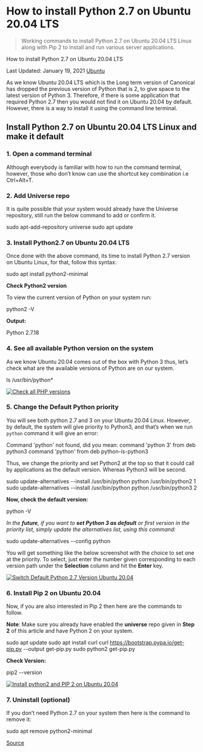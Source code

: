# How to install Python 2.7 on Ubuntu 20.04 LTS

> Working commands to install Python 2.7 on Ubuntu 20.04 LTS Linux along with Pip 2 to install and run various server applications.

How to install Python 2.7 on Ubuntu 20.04 LTS

Last Updated: January 19, 2021 [Ubuntu](https://www.how2shout.com/linux/category/ubuntu/ 'View all posts in Ubuntu')

As we know Ubuntu 20.04 LTS which is the Long term version of Canonical has dropped the previous version of Python that is 2, to give space to the latest version of Python 3. Therefore, if there is some application that required Python 2.7 then you would not find it on Ubuntu 20.04 by default. However, there is a way to install it using the command line terminal.

## Install Python 2.7 on Ubuntu 20.04 LTS Linux and make it default

### 1\. Open a command terminal

Although everybody is familiar with how to run the command terminal, however, those who don’t know can use the shortcut key combination i.e Ctrl+Alt+T.

### 2\. Add Universe repo

It is quite possible that your system would already have the Universe repository, still run the below command to add or confirm it.

sudo apt-add-repository universe
sudo apt update

### 3\. Install Python2.7 on Ubuntu 20.04 LTS

Once done with the above command, its time to install Python 2.7 version on Ubuntu Linux, for that, follow this syntax:

sudo apt install python2-minimal

**Check Python2 version**

To view the current version of Python on your system run:

python2 -V

**Output:**

Python 2.7.18

### 4\. See all available Python version on the system

As we know Ubuntu 20.04 comes out of the box with Python 3 thus, let’s check what are the available versions of Python are on our system.

ls /usr/bin/python\*

[![Check all PHP versions](https://www.how2shout.com/linux/wp-content/uploads/2021/01/Check-all-PHP-versions.jpg 'Check all PHP versions')](https://www.how2shout.com/linux/wp-content/uploads/2021/01/Check-all-PHP-versions.jpg)

### 5\. Change the Default Python priority

You will see both python 2.7 and 3 on your Ubuntu 20.04 Linux. However, by default, the system will give priority to Python3, and that’s when we run `python` command it will give an error:

Command 'python' not found, did you mean:
command 'python 3' from deb python3
command 'python' from deb python-is-python3

Thus, we change the priority and set Python2 at the top so that it could call by applications as the default version. Whereas Python3 will be second.

sudo update-alternatives --install /usr/bin/python python /usr/bin/python2 1
sudo update-alternatives --install /usr/bin/python python /usr/bin/python3 2

**Now, check the default version:**

python -V

_In the **future**, if you want to **set Python 3 as default** or first version in the priority list, simply update the alternatives list, using this command:_

sudo update-alternatives --config python

You will get something like the below screenshot with the choice to set one at the priority. To select, just enter the number given corresponding to each version path under the **Selection** column and hit the **Enter** key.

[![Switch Default Python 2.7 Version Ubuntu 20.04](https://www.how2shout.com/linux/wp-content/uploads/2021/01/Switch-Default-Python-Version.jpg 'Switch Default Python Version')](https://www.how2shout.com/linux/wp-content/uploads/2021/01/Switch-Default-Python-Version.jpg)

### 6\. Install Pip 2 on Ubuntu 20.04

Now, if you are also interested in Pip 2 then here are the commands to follow.

**Note**: Make sure you already have enabled the **universe** repo given in **Step 2** of this article and have Python 2 on your system.

sudo apt update
sudo apt install curl
curl https://bootstrap.pypa.io/get-pip.py --output get-pip.py
sudo python2 get-pip.py

**Check Version:**

pip2 --version

[![Install python2 and PIP 2 on Ubuntu 20.04](https://www.how2shout.com/linux/wp-content/uploads/2021/01/Install-python2-and-PIP-2-on-Ubuntu-20.04.jpg 'Install python2 and PIP 2 on Ubuntu 20.04')](https://www.how2shout.com/linux/wp-content/uploads/2021/01/Install-python2-and-PIP-2-on-Ubuntu-20.04.jpg)

### 7\. Uninstall (optional)

If you don’t need Python 2.7 on your system then here is the command to remove it:

sudo apt remove python2-minimal

[Source](https://www.how2shout.com/linux/how-to-install-python-2-7-on-ubuntu-20-04-lts/)
